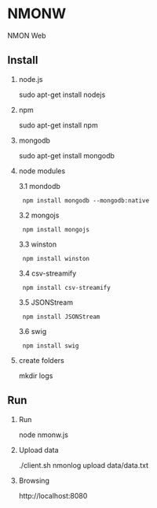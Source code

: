 NMONW
=========

NMON Web


Install
------------

1. node.js

	sudo apt-get install nodejs

2. npm 

	sudo apt-get install npm

3. mongodb

	sudo apt-get install mongodb

3. node modules

	3.1 mondodb

		npm install mongodb --mongodb:native

	3.2 mongojs

		npm install mongojs

	3.3 winston

		npm install winston

	3.4 csv-streamify

		npm install csv-streamify

	3.5 JSONStream

		npm install JSONStream

	3.6 swig

		npm install swig

5. create folders
	
	mkdir logs 

Run
---

1. Run

	node nmonw.js

2. Upload data

	./client.sh nmonlog upload data/data.txt

3. Browsing

	http://localhost:8080